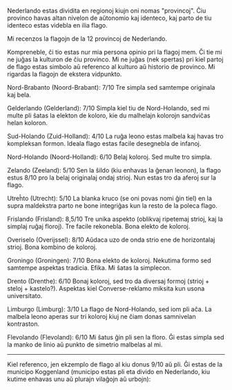 Nederlando estas dividita en regionoj kiujn oni nomas "provincoj". Ĉiu provinco havas altan nivelon de aŭtonomio kaj identeco, kaj parto de tiu identeco estas videbla en ilia flago.

Mi recenzos la flagojn de la 12 provincoj de Nederlando.

Kompreneble, ĉi tio estas nur mia persona opinio pri la flagoj mem. Ĉi tie mi ne juĝas la kulturon de ĉiu provinco. Mi ne juĝas (nek spertas) pri kiel partoj de flago estas simbolo aŭ referenco al kulturo aŭ historio de provinco. Mi rigardas la flagojn de ekstera vidpunkto.

Nord-Brabanto (Noord-Brabant): 7/10
Tre simpla sed samtempe originala kaj bela. 

Gelderlando (Gelderland): 7/10
Simpla kiel tiu de Nord-Holando, sed mi multe pli ŝatas la elekton de koloro, kie du malhelajn kolorojn sandviĉas helan koloron.

Sud-Holando (Zuid-Holland): 4/10
La ruĝa leono estas malbela kaj havas tro kompleksan formon. Ideala flago estas facile desegnebla de infanoj.

Nord-Holando (Noord-Holland): 6/10
Belaj koloroj. Sed multe tro simpla.

Zelando (Zeeland): 5/10
Sen la ŝildo (kiu enhavas la ĝenan leonon), la flago estus 8/10 pro la belaj originalaj ondaj strioj. Nun estas tro da aferoj sur la flago.

Utreĥto (Utrecht): 5/10
La blanka kruco (se oni povas nomi ĝin tiel) en la supra maldekstra parto ne bone integriĝas kun la resto de la poleca flago.

Frislando (Frisland): 8,5/10
Tre unika aspekto (oblikvaj ripetemaj strioj, kaj la simplaj ruĝaj floroj). Tre facile rekonebla. Bona elekto de koloroj.

Overiselo (Overijssel): 8/10
Aŭdaca uzo de onda strio ene de horizontalaj strioj. Bona kombino de koloroj.

Groningo (Groningen): 7/10
Bona elekto de koloroj. Nekutima formo sed samtempe aspektas tradicia. Efika. Mi ŝatas la simplecon.

Drento (Drenthe): 6/10
Bonaj koloroj, sed tro da diversaj formoj (strioj + steloj + kastelo?). Aspektas kiel Converse-reklamo miksita kun usona universitato.

Limburgo (Limburg): 3/10
La flago de Nord-Holando, sed iom pli aĉa. La malbela leono aperas sur tri koloroj kiuj ne ĉiam donas samnivelan kontraston.

Flevolando (Flevoland): 6/10
Mi ŝatus ĝin pli sen la floro. Ĝi estas simpla sed la manko de linio aŭ punkto de simetrio malbelas al mi.

---

Kiel referenco, jen ekzemplo de flago al kiu donus 9/10 aŭ pli. Ĝi estas de la municipo Koggenland (municipo estas pli eta divido en Nederlando, kiu kutime enhavas unu aŭ plurajn vilaĝojn aŭ urbojn): 
